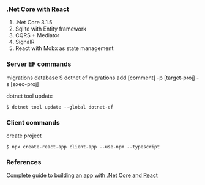 ### .Net Core with React 

1. .Net Core 3.1.5
2. Sqlite with Entity framework
3. CQRS + Mediator
4. SignalR
5. React with Mobx as state management

### Server EF commands

migrations database
    $ dotnet ef migrations add [comment] -p [target-proj] -s [exec-proj] 

dotnet tool update

    $ dotnet tool update --global dotnet-ef

### Client commands

create project

    $ npx create-react-app client-app --use-npm --typescript

### References

[Complete guide to building an app with .Net Core and React](https://www.udemy.com/course/complete-guide-to-building-an-app-with-net-core-and-react/)
